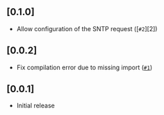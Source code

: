 ## [0.1.0]

* Allow configuration of the SNTP request ([`#2`][2])

## [0.0.2]

* Fix compilation error due to missing import ([`#1`][1])

## [0.0.1]

* Initial release

[1]: https://github.com/orale-tv/flutter_true_time/pull/1
